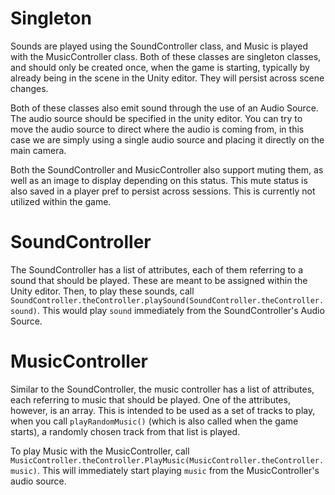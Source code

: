 # Singleton

Sounds are played using the SoundController class, and Music is played with the MusicController class. Both of these classes are singleton classes, and should only be created once, when the game is starting, typically by already being in the scene in the Unity editor. They will persist across scene changes.

Both of these classes also emit sound through the use of an Audio Source. The audio source should be specified in the unity editor. You can try to move the audio source to direct where the audio is coming from, in this case we are simply using a single audio source and placing it directly on the main camera.

Both the SoundController and MusicController also support muting them, as well as an image to display depending on this status. This mute status is also saved in a player pref to persist across sessions. This is currently not utilized within the game.

# SoundController

The SoundController has a list of attributes, each of them referring to a sound that should be played. These are meant to be assigned within the Unity editor. Then, to play these sounds, call `SoundController.theController.playSound(SoundController.theController.sound)`. This would play `sound` immediately from the SoundController's Audio Source.

# MusicController

Similar to the SoundController, the music controller has a list of attributes, each referring to music that should be played. One of the attributes, however, is an array. This is intended to be used as a set of tracks to play, when you call `playRandomMusic()` (which is also called when the game starts), a randomly chosen track from that list is played.

To play Music with the MusicController, call `MusicController.theController.PlayMusic(MusicController.theController.music)`. This will immediately start playing `music` from the MusicController's audio source.